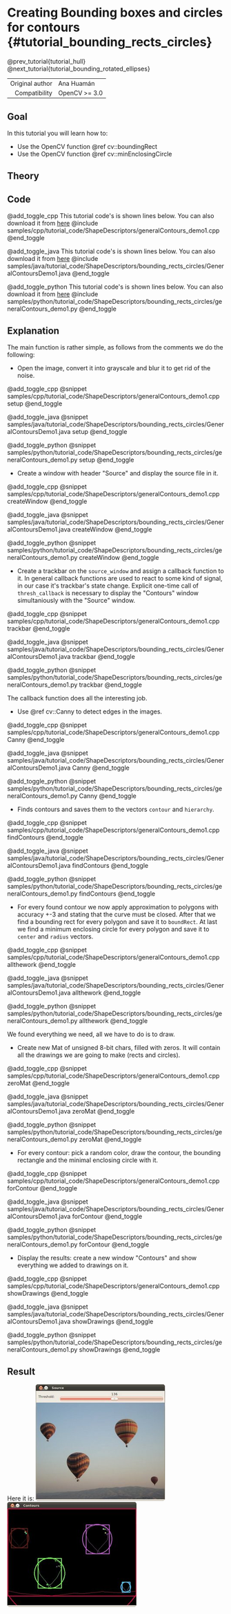 Creating Bounding boxes and circles for contours {#tutorial_bounding_rects_circles}
================================================

@prev_tutorial{tutorial_hull}
@next_tutorial{tutorial_bounding_rotated_ellipses}

|    |    |
| -: | :- |
| Original author | Ana Huamán |
| Compatibility | OpenCV >= 3.0 |

Goal
----

In this tutorial you will learn how to:

-   Use the OpenCV function @ref cv::boundingRect
-   Use the OpenCV function @ref cv::minEnclosingCircle

Theory
------

Code
----

@add_toggle_cpp
This tutorial code's is shown lines below. You can also download it from
[here](https://github.com/opencv/opencv/tree/master/samples/cpp/tutorial_code/ShapeDescriptors/generalContours_demo1.cpp)
@include samples/cpp/tutorial_code/ShapeDescriptors/generalContours_demo1.cpp
@end_toggle

@add_toggle_java
This tutorial code's is shown lines below. You can also download it from
[here](https://github.com/opencv/opencv/tree/master/samples/java/tutorial_code/ShapeDescriptors/bounding_rects_circles/GeneralContoursDemo1.java)
@include samples/java/tutorial_code/ShapeDescriptors/bounding_rects_circles/GeneralContoursDemo1.java
@end_toggle

@add_toggle_python
This tutorial code's is shown lines below. You can also download it from
[here](https://github.com/opencv/opencv/tree/master/samples/python/tutorial_code/ShapeDescriptors/bounding_rects_circles/generalContours_demo1.py)
@include samples/python/tutorial_code/ShapeDescriptors/bounding_rects_circles/generalContours_demo1.py
@end_toggle

Explanation
-----------

The main function is rather simple, as follows from the comments we do the following:
-   Open the image, convert it into grayscale and blur it to get rid of the noise.

@add_toggle_cpp
@snippet samples/cpp/tutorial_code/ShapeDescriptors/generalContours_demo1.cpp setup
@end_toggle

@add_toggle_java
@snippet samples/java/tutorial_code/ShapeDescriptors/bounding_rects_circles/GeneralContoursDemo1.java setup
@end_toggle

@add_toggle_python
@snippet samples/python/tutorial_code/ShapeDescriptors/bounding_rects_circles/generalContours_demo1.py setup
@end_toggle

-  Create a window with header "Source" and display the source file in it.

@add_toggle_cpp
@snippet samples/cpp/tutorial_code/ShapeDescriptors/generalContours_demo1.cpp createWindow
@end_toggle

@add_toggle_java
@snippet samples/java/tutorial_code/ShapeDescriptors/bounding_rects_circles/GeneralContoursDemo1.java createWindow
@end_toggle

@add_toggle_python
@snippet samples/python/tutorial_code/ShapeDescriptors/bounding_rects_circles/generalContours_demo1.py createWindow
@end_toggle

-  Create a trackbar on the `source_window` and assign a callback function to it.
   In general callback functions are used to react to some kind of signal, in our
   case it's trackbar's state change.
   Explicit one-time call of `thresh_callback` is necessary to display
   the "Contours" window simultaniously with the "Source" window.

@add_toggle_cpp
@snippet samples/cpp/tutorial_code/ShapeDescriptors/generalContours_demo1.cpp trackbar
@end_toggle

@add_toggle_java
@snippet samples/java/tutorial_code/ShapeDescriptors/bounding_rects_circles/GeneralContoursDemo1.java trackbar
@end_toggle

@add_toggle_python
@snippet samples/python/tutorial_code/ShapeDescriptors/bounding_rects_circles/generalContours_demo1.py trackbar
@end_toggle

The callback function does all the interesting job.

-  Use @ref cv::Canny to detect edges in the images.

@add_toggle_cpp
@snippet samples/cpp/tutorial_code/ShapeDescriptors/generalContours_demo1.cpp Canny
@end_toggle

@add_toggle_java
@snippet samples/java/tutorial_code/ShapeDescriptors/bounding_rects_circles/GeneralContoursDemo1.java Canny
@end_toggle

@add_toggle_python
@snippet samples/python/tutorial_code/ShapeDescriptors/bounding_rects_circles/generalContours_demo1.py Canny
@end_toggle

-  Finds contours and saves them to the vectors `contour` and `hierarchy`.

@add_toggle_cpp
@snippet samples/cpp/tutorial_code/ShapeDescriptors/generalContours_demo1.cpp findContours
@end_toggle

@add_toggle_java
@snippet samples/java/tutorial_code/ShapeDescriptors/bounding_rects_circles/GeneralContoursDemo1.java findContours
@end_toggle

@add_toggle_python
@snippet samples/python/tutorial_code/ShapeDescriptors/bounding_rects_circles/generalContours_demo1.py findContours
@end_toggle

-  For every found contour we now apply approximation to polygons
   with accuracy +-3 and stating that the curve must be closed.
   After that we find a bounding rect for every polygon and save it to `boundRect`.
   At last we find a minimum enclosing circle for every polygon and
   save it to `center` and `radius` vectors.

@add_toggle_cpp
@snippet samples/cpp/tutorial_code/ShapeDescriptors/generalContours_demo1.cpp allthework
@end_toggle

@add_toggle_java
@snippet samples/java/tutorial_code/ShapeDescriptors/bounding_rects_circles/GeneralContoursDemo1.java allthework
@end_toggle

@add_toggle_python
@snippet samples/python/tutorial_code/ShapeDescriptors/bounding_rects_circles/generalContours_demo1.py allthework
@end_toggle

We found everything we need, all we have to do is to draw.

-  Create new Mat of unsigned 8-bit chars, filled with zeros.
   It will contain all the drawings we are going to make (rects and circles).

@add_toggle_cpp
@snippet samples/cpp/tutorial_code/ShapeDescriptors/generalContours_demo1.cpp zeroMat
@end_toggle

@add_toggle_java
@snippet samples/java/tutorial_code/ShapeDescriptors/bounding_rects_circles/GeneralContoursDemo1.java zeroMat
@end_toggle

@add_toggle_python
@snippet samples/python/tutorial_code/ShapeDescriptors/bounding_rects_circles/generalContours_demo1.py zeroMat
@end_toggle

-  For every contour: pick a random color, draw the contour, the bounding rectangle and
   the minimal enclosing circle with it.

@add_toggle_cpp
@snippet samples/cpp/tutorial_code/ShapeDescriptors/generalContours_demo1.cpp forContour
@end_toggle

@add_toggle_java
@snippet samples/java/tutorial_code/ShapeDescriptors/bounding_rects_circles/GeneralContoursDemo1.java forContour
@end_toggle

@add_toggle_python
@snippet samples/python/tutorial_code/ShapeDescriptors/bounding_rects_circles/generalContours_demo1.py forContour
@end_toggle

-  Display the results: create a new window "Contours" and show everything we added to drawings on it.

@add_toggle_cpp
@snippet samples/cpp/tutorial_code/ShapeDescriptors/generalContours_demo1.cpp showDrawings
@end_toggle

@add_toggle_java
@snippet samples/java/tutorial_code/ShapeDescriptors/bounding_rects_circles/GeneralContoursDemo1.java showDrawings
@end_toggle

@add_toggle_python
@snippet samples/python/tutorial_code/ShapeDescriptors/bounding_rects_circles/generalContours_demo1.py showDrawings
@end_toggle

Result
------

Here it is:
![](images/Bounding_Rects_Circles_Source_Image.jpg)
![](images/Bounding_Rects_Circles_Result.jpg)
